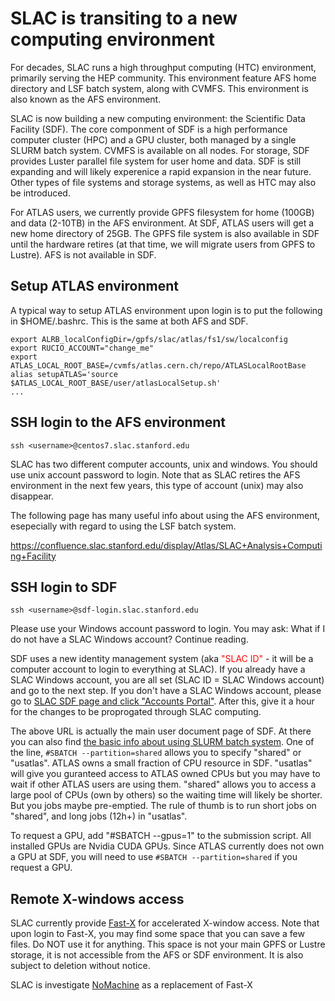 <style>
  #introMore {display: none;}
  #acctsMore {display: none;}
</style>

<script type="text/javascript" src="/tier3docs/scripts/readMoreOrLess.js"></script>

# SLAC is transiting to a new computing environment

For decades, SLAC runs a high throughput computing (HTC) environment, primarily serving the HEP community. This
environment feature AFS home directory and LSF batch system, along with CVMFS. This environment is also known as
the AFS environment.

SLAC is now building a new computing environment: the Scientific Data Facility (SDF). The core componment 
of SDF is a high performance computer cluster (HPC) and a GPU cluster, both managed by a single SLURM batch 
system. CVMFS is available on all nodes. For storage, 
SDF provides Luster parallel file system for user home and data. 
SDF is still expanding and will likely experenice a rapid expansion in the near future. Other types of file
systems and storage systems, as well as HTC may also be introduced. 

For ATLAS users, we currently provide GPFS filesystem for home (100GB) and data (2-10TB) in the AFS environment. 
At SDF, ATLAS users will get a new home directory of 25GB. The GPFS file system is also available in SDF until 
the hardware retires (at that time, we will migrate users from GPFS to Lustre). AFS is not available in SDF.

## Setup ATLAS environment

A typical way to setup ATLAS environment upon login is to put the following in $HOME/.bashrc. This is the same
at both AFS and SDF.

```
export ALRB_localConfigDir=/gpfs/slac/atlas/fs1/sw/localconfig
export RUCIO_ACCOUNT="change_me"
export ATLAS_LOCAL_ROOT_BASE=/cvmfs/atlas.cern.ch/repo/ATLASLocalRootBase
alias setupATLAS='source $ATLAS_LOCAL_ROOT_BASE/user/atlasLocalSetup.sh'
...
```

## SSH login to the AFS environment

`ssh <username>@centos7.slac.stanford.edu`

SLAC has two different computer accounts, unix and windows. You should use unix account password to login. 
Note that as 
SLAC retires the AFS environment in the next few years, this type of account (unix) may also disappear.

The following page has many useful info about using the AFS environment, esepecially with regard to using the LSF
batch system. 

https://confluence.slac.stanford.edu/display/Atlas/SLAC+Analysis+Computing+Facility

## SSH login to SDF

`ssh <username>@sdf-login.slac.stanford.edu`

Please use your Windows account password to login. You may ask: What if I do not have a SLAC Windows account? 
Continue reading.

SDF uses a new identity management system (aka <span style="color:red">"SLAC ID"</span> - it will be a 
computer account to login to everything at SLAC). If you already have a SLAC Windows account, you are all 
set (SLAC ID = SLAC Windows account) and go to the next step. If you don't have a SLAC Windows account, 
please go to [SLAC SDF page and click 
"Accounts Portal"](https://sdf.slac.stanford.edu/public/doc/#/accounts-and-access?id=access). 
After this, give it a hour for the changes to be proprogated through SLAC computing.

The above URL is actually the main user document page of SDF. At there you can also find [the basic info about
using SLURM batch system](https://sdf.slac.stanford.edu/public/doc/#/batch-compute?id=using-slurm). One of the
line, `#SBATCH --partition=shared` allows you to specify "shared" or "usatlas". ATLAS owns a small 
fraction of CPU resource in SDF. "usatlas" will give you guranteed access to ATLAS owned CPUs but you may have 
to wait if other ATLAS users are using them. "shared" allows you to access a large pool of CPUs (own by others)
so the waiting time will likely be shorter. But you jobs maybe pre-emptied. The rule of thumb is to run short 
jobs on "shared", and long jobs (12h+) in "usatlas".

To request a GPU, add "#SBATCH --gpus=1" to the submission script. All installed GPUs are Nvidia CUDA GPUs. Since
ATLAS currently does not own a GPU at SDF, you will need to use `#SBATCH --partition=shared` if you request
a GPU.

## Remote X-windows access

SLAC currently provide [Fast-X](https://confluence.slac.stanford.edu/display/SCSPub/FastX) for accelerated 
X-window access. Note that upon login to Fast-X, you may find some space that you can save a few files. Do NOT 
use it for anything. This space is not your main GPFS or Lustre storage, it is not accessible from the AFS or
SDF environment. It is also subject to deletion without notice.

SLAC is investigate [NoMachine](https://www.nomachine.com) as a replacement of Fast-X

